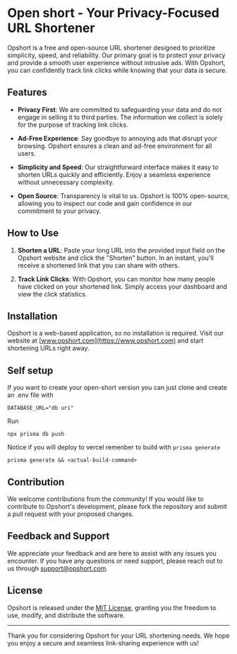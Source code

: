 # Open short - Your Privacy-Focused URL Shortener

Opshort is a free and open-source URL shortener designed to prioritize simplicity, speed, and reliability. Our primary goal is to protect your privacy and provide a smooth user experience without intrusive ads. With Opshort, you can confidently track link clicks while knowing that your data is secure.

## Features

- **Privacy First**: We are committed to safeguarding your data and do not engage in selling it to third parties. The information we collect is solely for the purpose of tracking link clicks.

- **Ad-Free Experience**: Say goodbye to annoying ads that disrupt your browsing. Opshort ensures a clean and ad-free environment for all users.

- **Simplicity and Speed**: Our straightforward interface makes it easy to shorten URLs quickly and efficiently. Enjoy a seamless experience without unnecessary complexity.

- **Open Source**: Transparency is vital to us. Opshort is 100% open-source, allowing you to inspect our code and gain confidence in our commitment to your privacy.

## How to Use

1. **Shorten a URL**: Paste your long URL into the provided input field on the Opshort website and click the "Shorten" button. In an instant, you'll receive a shortened link that you can share with others.

2. **Track Link Clicks**: With Opshort, you can monitor how many people have clicked on your shortened link. Simply access your dashboard and view the click statistics.

## Installation

Opshort is a web-based application, so no installation is required. Visit our website at [www.opshort.com](https://www.opshort.com) and start shortening URLs right away.

## Self setup

If you want to create your open-short version you can just clone and create an .env file with

```
DATABASE_URL="db uri"
```

Run 
```
npx prisma db push
```

Notice if you will deploy to vercel remenber to build with `prisma generate`

```
prisma generate && <actual-build-command>
```


## Contribution

We welcome contributions from the community! If you would like to contribute to Opshort's development, please fork the repository and submit a pull request with your proposed changes.

## Feedback and Support

We appreciate your feedback and are here to assist with any issues you encounter. If you have any questions or need support, please reach out to us through [support@opshort.com](mailto:support@opshort.com).

## License

Opshort is released under the [MIT License](LICENSE), granting you the freedom to use, modify, and distribute the software.

---

Thank you for considering Opshort for your URL shortening needs. We hope you enjoy a secure and seamless link-sharing experience with us!